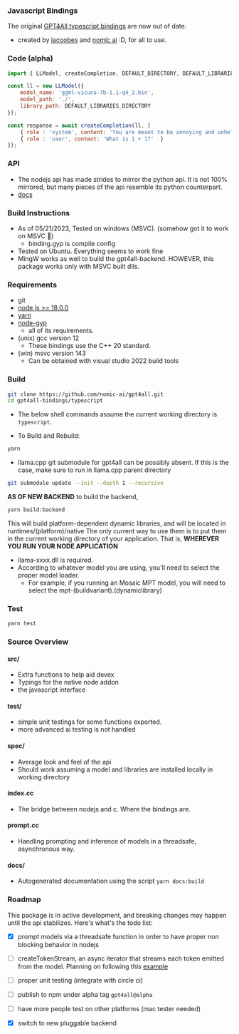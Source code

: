 ### Javascript Bindings
The original [GPT4All typescript bindings](https://github.com/nomic-ai/gpt4all-ts) are now out of date.

- created by [jacoobes](https://github.com/jacoobes) and [nomic ai](https://home.nomic.ai) :D, for all to use.

### Code (alpha)
```js
import { LLModel, createCompletion, DEFAULT_DIRECTORY, DEFAULT_LIBRARIES_DIRECTORY } from '../src/gpt4all.js'

const ll = new LLModel({
    model_name: 'ggml-vicuna-7b-1.1-q4_2.bin',
    model_path: './', 
    library_path: DEFAULT_LIBRARIES_DIRECTORY
});

const response = await createCompletion(ll, [
    { role : 'system', content: 'You are meant to be annoying and unhelpful.'  },
    { role : 'user', content: 'What is 1 + 1?'  } 
]);

```
### API 
- The nodejs api has made strides to mirror the python api. It is not 100% mirrored, but many pieces of the api resemble its python counterpart.
- [docs](./docs/api.md)
### Build Instructions

- As of 05/21/2023, Tested on windows (MSVC). (somehow got it to work on MSVC 🤯)
    - binding.gyp is compile config
- Tested on Ubuntu. Everything seems to work fine
- MingW works as well to build the gpt4all-backend. HOWEVER, this package works only with MSVC built dlls.

### Requirements
- git
- [node.js >= 18.0.0](https://nodejs.org/en)
- [yarn](https://yarnpkg.com/)
- [node-gyp](https://github.com/nodejs/node-gyp)
    - all of its requirements.
- (unix) gcc version 12
    - These bindings use the C++ 20 standard.
- (win) msvc version 143
    - Can be obtained with visual studio 2022 build tools
### Build
```sh
git clone https://github.com/nomic-ai/gpt4all.git
cd gpt4all-bindings/typescript
```
- The below shell commands assume the current working directory is `typescript`.

- To Build and Rebuild: 
 ```sh
 yarn
 ```
 - llama.cpp git submodule for gpt4all can be possibly absent. If this is the case, make sure to run in llama.cpp parent directory
 ```sh
git submodule update --init --depth 1 --recursive
 ```
**AS OF NEW BACKEND** to build the backend,
```sh
yarn build:backend
```
This will build platform-dependent dynamic libraries, and will be located in runtimes/(platform)/native The only current way to use them is to put them in the current working directory of your application. That is, **WHEREVER YOU RUN YOUR NODE APPLICATION**
- llama-xxxx.dll is required.
- According to whatever model you are using, you'll need to select the proper model loader.
    - For example, if you running an Mosaic MPT model, you will need to select the mpt-(buildvariant).(dynamiclibrary)

### Test
```sh
yarn test
```
### Source Overview

#### src/
- Extra functions to help aid devex
- Typings for the native node addon
- the javascript interface

#### test/
- simple unit testings for some functions exported.
- more advanced ai testing is not handled 

#### spec/
- Average look and feel of the api
- Should work assuming a model and libraries are installed locally in working directory

#### index.cc
- The bridge between nodejs and c. Where the bindings are.
#### prompt.cc 
- Handling prompting and inference of models in a threadsafe, asynchronous way.
#### docs/
- Autogenerated documentation using the script `yarn docs:build`

### Roadmap
This package is in active development, and breaking changes may happen until the api stabilizes. Here's what's the todo list:

- [x] prompt models via a threadsafe function in order to have proper non blocking behavior in nodejs
- [ ] createTokenStream, an async iterator that streams each token emitted from the model. Planning on following this [example](https://github.com/nodejs/node-addon-examples/tree/main/threadsafe-async-iterator)
- [ ] proper unit testing (integrate with circle ci)
- [ ] publish to npm under alpha tag `gpt4all@alpha`
- [ ] have more people test on other platforms (mac tester needed)
- [x] switch to new pluggable backend


